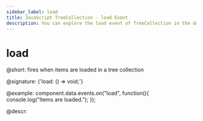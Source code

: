 ```yaml
---
sidebar_label: load
title: JavaScript TreeCollection - load Event 
description: You can explore the load event of TreeCollection in the documentation of the DHTMLX JavaScript UI library. Browse developer guides and API reference, try out code examples and live demos, and download a free 30-day evaluation version of DHTMLX Suite 7.
---
```


# load

@short: fires when items are loaded in a tree collection

@signature: {'load: () => void;'}

@example:
component.data.events.on("load", function(){
	console.log("Items are loaded.");
});

@descr:
